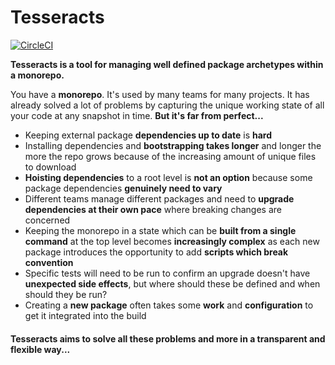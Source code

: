 # Tesseracts 
[![CircleCI](https://circleci.com/gh/bknowlesnews/tesseracts/tree/master.svg?style=svg)](https://circleci.com/gh/bknowlesnews/tesseracts/tree/master)

**Tesseracts is a tool for managing well defined package archetypes within a monorepo.**

You have a **monorepo**. It's used by many teams for many projects. 
It has already solved a lot of problems by capturing the unique working state of all your code at any snapshot in time.
**But it's far from perfect...**

* Keeping external package **dependencies up to date** is **hard**
* Installing dependencies and **bootstrapping takes longer** and longer the more the repo grows because of the increasing amount of unique files to download
* **Hoisting dependencies** to a root level is **not an option** because some package dependencies **genuinely need to vary**
* Different teams manage different packages and need to **upgrade dependencies at their own pace** where breaking changes are concerned
* Keeping the monorepo in a state which can be **built from a single command** at the top level becomes **increasingly complex** as each new package introduces the opportunity to add **scripts which break convention**
* Specific tests will need to be run to confirm an upgrade doesn't have **unexpected side effects**, but where should these be defined and when should they be run?
* Creating a **new package** often takes some **work** and **configuration** to get it integrated into the build

#### Tesseracts aims to solve all these problems and more in a transparent and flexible way...

